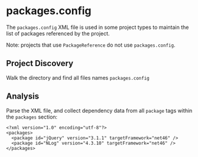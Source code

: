 # packages.config

The `packages.config` XML file is used in some project types to maintain the list of packages referenced by the project.

Note: projects that use `PackageReference` do not use `packages.config`.

## Project Discovery

Walk the directory and find all files names `packages.config`

## Analysis

Parse the XML file, and collect dependency data from all `package` tags within the `packages` section:

```
<?xml version="1.0" encoding="utf-8"?>
<packages>
  <package id="jQuery" version="3.1.1" targetFramework="net46" />
  <package id="NLog" version="4.3.10" targetFramework="net46" />
</packages>
```